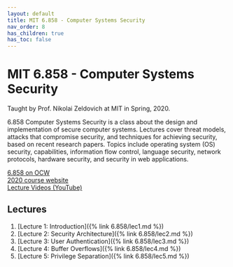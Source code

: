 ```yaml
---
layout: default
title: MIT 6.858 - Computer Systems Security
nav_order: 8
has_children: true
has_toc: false
---
```


# MIT 6.858 - Computer Systems Security

Taught by Prof. Nikolai Zeldovich at MIT in Spring, 2020.

6.858 Computer Systems Security is a class about the design and implementation of secure computer systems. Lectures cover threat models, attacks that compromise security, and techniques for achieving security, based on recent research papers. Topics include operating system (OS) security, capabilities, information flow control, language security, network protocols, hardware security, and security in web applications.

[6.858 on OCW](https://ocw.mit.edu/courses/6-858-computer-systems-security-fall-2014/)  
[2020 course website](https://css.csail.mit.edu/6.858/2020/)  
[Lecture Videos (YouTube)](https://www.youtube.com/playlist?list=PLA6Ht2dJt3SKN3z4S6nOvuJtesDXbly7S)  

## Lectures
1. [Lecture 1: Introduction]({% link 6.858/lec1.md %})
2. [Lecture 2: Security Architecture]({% link 6.858/lec2.md %})
3. [Lecture 3: User Authentication]({% link 6.858/lec3.md %})
4. [Lecture 4: Buffer Overflows]({% link 6.858/lec4.md %})
5. [Lecture 5: Privilege Separation]({% link 6.858/lec5.md %})